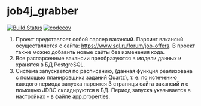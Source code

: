 # job4j_grabber
[![Build Status](https://app.travis-ci.com/Jazzik42/job4j_grabber.svg?branch=master)](https://app.travis-ci.com/Jazzik42/job4j_grabber)
[![codecov](https://codecov.io/gh/Jazzik42/job4j_grabber/branch/master/graph/badge.svg?token=G4E83PA66R)](https://codecov.io/gh/Jazzik42/job4j_grabber)

1. Проект представляет собой парсер вакансий. Парсинг вакансий осуществляется с сайта: https://www.sql.ru/forum/job-offers. В проект также можно добавить новые сайты без изменения кода.
2. Все распарсенные вакансии преобразуются в модели данных и хранятся в БД PostgreSQL.
3. Система запускается по расписанию, (данная функция реализована с помощью планировщика заданий Quartz), т. е. по истечению каждого периода запуска парсятся 3 страницы сайта вакансий и с помощью JDBC складируются в БД. Период запуска указывается в настройках - в файле app.properties.
